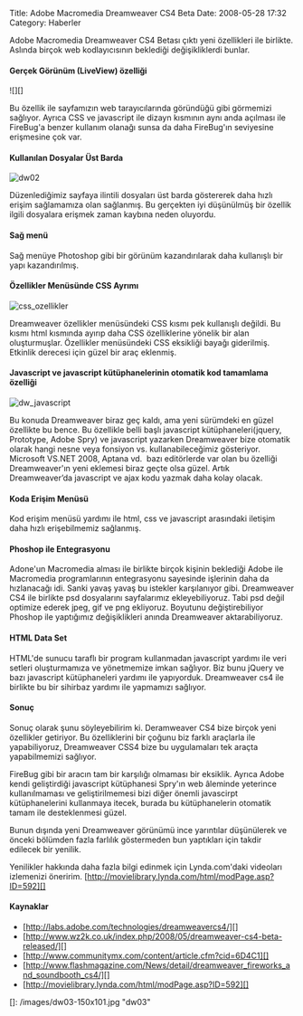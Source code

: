 Title: Adobe  Macromedia Dreamweaver CS4 Beta
Date: 2008-05-28 17:32
Category: Haberler

Adobe Macromedia Dreamweaver CS4 Betası çıktı yeni özellikleri ile
birlikte. Aslında birçok web kodlayıcısının beklediği değişikliklerdi
bunlar.

<!--more-->

#### Gerçek Görünüm (LiveView) özelliği

![][]

Bu özellik ile sayfamızın web tarayıcılarında göründüğü gibi görmemizi
sağlıyor. Ayrıca CSS ve javascript ile dizayn kısmının aynı anda
açılması ile FireBug'a benzer kullanım olanağı sunsa da daha FireBug'ın
seviyesine erişmesine çok var.

#### Kullanılan Dosyalar Üst Barda

![][1]

Düzenlediğimiz sayfaya ilintili dosyaları üst barda göstererek daha
hızlı erişim sağlamamıza olan sağlanmış. Bu gerçekten iyi düşünülmüş bir
özellik ilgili dosyalara erişmek zaman kaybına neden oluyordu.

#### Sağ menü

Sağ menüye Photoshop gibi bir görünüm kazandırılarak daha kullanışlı bir
yapı kazandırılmış.

#### Özellikler Menüsünde CSS Ayrımı

![][2]

Dreamweaver özellikler menüsündeki CSS kısmı pek kullanışlı değildi. Bu
kısmı html kısmında ayırıp daha CSS özelliklerine yönelik bir alan
oluşturmuşlar. Özellikler menüsündeki CSS eksikliği bayağı giderilmiş.
Etkinlik derecesi için güzel bir araç eklenmiş.

#### Javascript ve javascript kütüphanelerinin otomatik kod tamamlama özelliği

![][3]

Bu konuda Dreamweaver biraz geç kaldı, ama yeni sürümdeki en güzel
özellikte bu bence. Bu özellikle belli başlı javascript
kütüphaneleri(jquery, Prototype, Adobe Spry) ve javascript yazarken
Dreamweaver bize otomatik olarak hangi nesne veya fonsiyon vs.
kullanabileceğimiz gösteriyor. Microsoft VS.NET 2008, Aptana vd.  bazı
editörlerde var olan bu özelliği Dreamweaver'ın yeni eklemesi biraz
geçte olsa güzel. Artık Dreamweaver’da javascript ve ajax kodu yazmak
daha kolay olacak.

#### Koda Erişim Menüsü

Kod erişim menüsü yardımı ile html, css ve javascript arasındaki
iletişim daha hızlı erişebilmemiz sağlanmış.

#### Phoshop ile Entegrasyonu

Adone'un Macromedia alması ile birlikte birçok kişinin beklediği Adobe
ile Macromedia programlarının entegrasyonu sayesinde işlerinin daha da
hızlanacağı idi. Sanki yavaş yavaş bu istekler karşılanıyor gibi.
Dreamweaver CS4 ile birlikte psd dosyalarını sayfalarımız
ekleyebiliyoruz. Tabi psd değil optimize ederek jpeg, gif ve png
ekliyoruz. Boyutunu değiştirebiliyor Phoshop ile yaptığımız
değişiklikleri anında Dreamweaver aktarabiliyoruz.

#### HTML Data Set

HTML'de sunucu taraflı bir program kullanmadan javascript yardımı ile
veri setleri oluşturmamıza ve yönetmemize imkan sağlıyor. Biz bunu
jQuery ve bazı javascript kütüphaneleri yardımı ile yapıyorduk.
Dreamweaver cs4 ile birlikte bu bir sihirbaz yardımı ile yapmamızı
sağlıyor.

#### Sonuç

Sonuç olarak şunu söyleyebilirim ki. Deramweaver CS4 bize birçok yeni
özellikler getiriyor. Bu özelliklerini bir çoğunu biz farklı araçlarla
ile yapabiliyoruz, Dreamweaver CSS4 bize bu uygulamaları tek araçta
yapabilmemizi sağlıyor.

FireBug gibi bir aracın tam bir karşılığı olmaması bir eksiklik. Ayrıca
Adobe kendi geliştirdiği javascript kütüphanesi Spry'ın web âleminde
yeterince kullanılmaması ve geliştirilmemesi bizi diğer önemli
javascirpt kütüphanelerini kullanmaya itecek, burada bu kütüphanelerin
otomatik tamam ile desteklenmesi güzel.

Bunun dışında yeni Dreamweaver görünümü ince yarıntılar düşünülerek ve
önceki bölümden fazla farlılık göstermeden bun yaptıkları için takdir
edilecek bir yenilik.

Yenilikler hakkında daha fazla bilgi edinmek için Lynda.com'daki
videoları izlemenizi öneririm.
[http://movielibrary.lynda.com/html/modPage.asp?ID=592][]

#### **Kaynaklar**  

-   [http://labs.adobe.com/technologies/dreamweavercs4/][]
-   [http://www.wz2k.co.uk/index.php/2008/05/dreamweaver-cs4-beta-released/][]
-   [http://www.communitymx.com/content/article.cfm?cid=6D4C1][]
-   [http://www.flashmagazine.com/News/detail/dreamweaver_fireworks_and_soundbooth_cs4/][]
-   [http://movielibrary.lynda.com/html/modPage.asp?ID=592][]

</p>

  []: /images/dw03-150x101.jpg "dw03"
  
  [1]: /images/dw02-300x38.jpg "dw02"
  
  [2]: /images/css_ozellikler-300x48.jpg
    "css_ozellikler"
  
  [3]: /images/dw_javascript-300x107.jpg
    "dw_javascript"
  
  [http://movielibrary.lynda.com/html/modPage.asp?ID=592]: http://movielibrary.lynda.com/html/modPage.asp?ID=592
  [http://labs.adobe.com/technologies/dreamweavercs4/]: http://labs.adobe.com/technologies/dreamweavercs4/
  [http://www.wz2k.co.uk/index.php/2008/05/dreamweaver-cs4-beta-released/]: http://www.wz2k.co.uk/index.php/2008/05/dreamweaver-cs4-beta-released/
  [http://www.communitymx.com/content/article.cfm?cid=6D4C1]: http://www.communitymx.com/content/article.cfm?cid=6D4C1
  [http://www.flashmagazine.com/News/detail/dreamweaver_fireworks_and_soundbooth_cs4/]: http://www.flashmagazine.com/News/detail/dreamweaver_fireworks_and_soundbooth_cs4/
